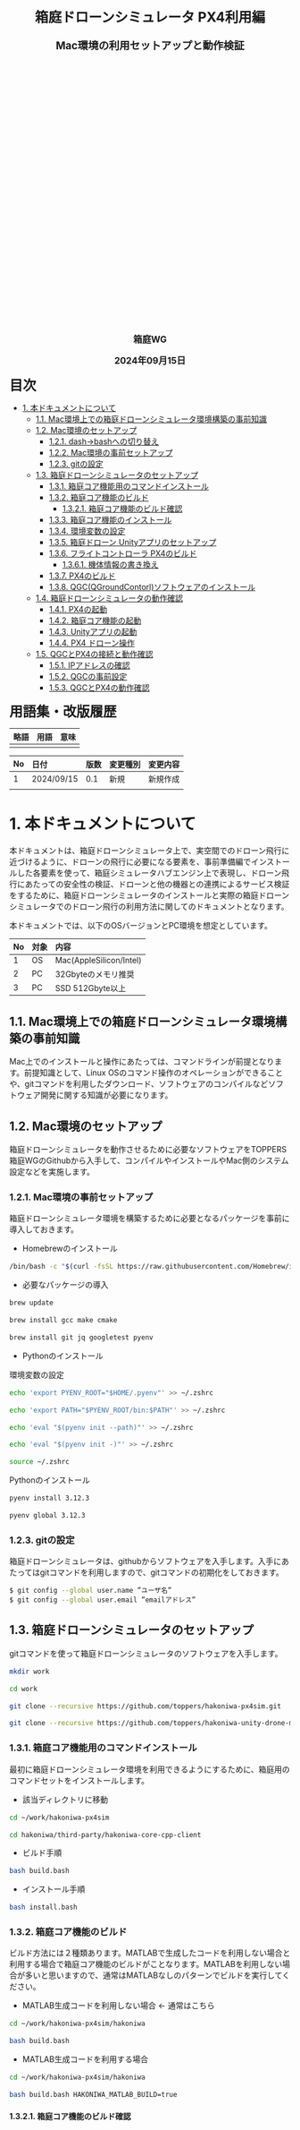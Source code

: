 <div class="box-title">
    <p>
    <div style="font-size:18pt;font-weight:bold;text-align:center;margin-top:150px"><span class="title">箱庭ドローンシミュレータ PX4利用編</span></div>
    </p>
    <p>
    <div style="font-size:14pt;font-weight:bold;text-align:center;margin-top:20px"><span class="sub-title">Mac環境の利用セットアップと動作検証</span></div>
    </p>
    <p>
    <div style="font-size:12pt;font-weight:bold;text-align:center;margin-top:500px"><span class="author">箱庭WG</span></div>
    </p>
    <p>
    <div style="font-size:12pt;font-weight:bold;text-align:center;margin-top:10px"><span class="date">2024年09月15日</span></div>
    </p>
</div>

<!-- 改ページ -->
<div style="page-break-before:always"></div>

<div style="font-size:18pt;font-weight:bold;text-align:left;"><span class="contents">目次</span></div>
<!-- TOC -->

- [1. 本ドキュメントについて](#1-本ドキュメントについて)
  - [1.1. Mac環境上での箱庭ドローンシミュレータ環境構築の事前知識](#11-mac環境上での箱庭ドローンシミュレータ環境構築の事前知識)
  - [1.2. Mac環境のセットアップ](#12-Mac環境のセットアップ)
    - [1.2.1. dash→bashへの切り替え](#121-dashbashへの切り替え)
    - [1.2.2. Mac環境の事前セットアップ](#122-Mac環境の事前セットアップ)
    - [1.2.3. gitの設定](#123-gitの設定)
  - [1.3. 箱庭ドローンシミュレータのセットアップ](#13-箱庭ドローンシミュレータのセットアップ)
    - [1.3.1. 箱庭コア機能用のコマンドインストール](#131-箱庭コア機能用のコマンドインストール)
    - [1.3.2. 箱庭コア機能のビルド](#132-箱庭コア機能のビルド)
      - [1.3.2.1. 箱庭コア機能のビルド確認](#1321-箱庭コア機能のビルド確認)
    - [1.3.3. 箱庭コア機能のインストール](#133-箱庭コア機能のインストール)
    - [1.3.4. 環境変数の設定](#134-環境変数の設定)
    - [1.3.5. 箱庭ドローン Unityアプリのセットアップ](#135-箱庭ドローン-unityアプリのセットアップ)
    - [1.3.6. フライトコントローラ PX4のビルド](#136-フライトコントローラ-px4のビルド)
      - [1.3.6.1. 機体情報の書き換え](#1361-機体情報の書き換え)
    - [1.3.7. PX4のビルド](#137-px4のビルド)
    - [1.3.8. QGC(QGroundContorl)ソフトウェアのインストール](#138-qgcqgroundcontorlソフトウェアのインストール)
  - [1.4. 箱庭ドローンシミュレータの動作確認](#14-箱庭ドローンシミュレータの動作確認)
    - [1.4.1. PX4の起動](#141-px4の起動)
    - [1.4.2. 箱庭コア機能の起動](#142-箱庭コア機能の起動)
    - [1.4.3. Unityアプリの起動](#143-unityアプリの起動)
    - [1.4.4. PX4 ドローン操作](#144-px4-ドローン操作)
  - [1.5. QGCとPX4の接続と動作確認](#15-qgcとpx4の接続と動作確認)
    - [1.5.1. IPアドレスの確認](#151-ipアドレスの確認)
    - [1.5.2. QGCの事前設定](#152-qgcの事前設定)
    - [1.5.3. QGCとPX4の動作確認](#153-qgcとpx4の動作確認)

<!-- /TOC -->

<!-- 改ページ -->
<div style="page-break-before:always"></div>


<div style="font-size:18pt;font-weight:bold;text-align:left;"><span class="contents">用語集・改版履歴</span></div>


|略語|用語|意味|
|:---|:---|:---|
||||


|No|日付|版数|変更種別|変更内容|
|:---|:---|:---|:---|:---|
|1|2024/09/15|0.1|新規|新規作成|
||||||

<!-- 改ページ -->
<div style="page-break-before:always"></div>

# 1. 本ドキュメントについて

本ドキュメントは、箱庭ドローンシミュレータ上で、実空間でのドローン飛行に近づけるように、ドローンの飛行に必要になる要素を、事前準備編でインストールした各要素を使って、箱庭シミュレータハブエンジン上で表現し、ドローン飛行にあたっての安全性の検証、ドローンと他の機器との連携によるサービス検証をするために、箱庭ドローンシミュレータのインストールと実際の箱庭ドローンシミュレータでのドローン飛行の利用方法に関してのドキュメントとなります。

本ドキュメントでは、以下のOSバージョンとPC環境を想定としています。

|No|対象|内容|
|:---|:---|:---|
|1|OS|Mac(AppleSilicon/Intel)|
|2|PC|32Gbyteのメモリ推奨|
|3|PC|SSD 512Gbyte以上|

## 1.1. Mac環境上での箱庭ドローンシミュレータ環境構築の事前知識

Mac上でのインストールと操作にあたっては、コマンドラインが前提となります。前提知識として、Linux OSのコマンド操作のオペレーションができることや、gitコマンドを利用したダウンロード、ソフトウェアのコンパイルなどソフトウェア開発に関する知識が必要になります。

## 1.2. Mac環境のセットアップ

箱庭ドローンシミュレータを動作させるために必要なソフトウェアをTOPPERS 箱庭WGのGithubから入手して、コンパイルやインストールやMac側のシステム設定などを実施します。

### 1.2.1. Mac環境の事前セットアップ

箱庭ドローンシミュレータ環境を構築するために必要となるパッケージを事前に導入しておきます。

- Homebrewのインストール
``` bash
/bin/bash -c "$(curl -fsSL https://raw.githubusercontent.com/Homebrew/install/HEAD/install.sh)"
```

- 必要なパッケージの導入

``` bash
brew update
```
``` bash
brew install gcc make cmake
```
``` bash
brew install git jq googletest pyenv
```

- Pythonのインストール

環境変数の設定
```bash
echo 'export PYENV_ROOT="$HOME/.pyenv"' >> ~/.zshrc
```
```bash
echo 'export PATH="$PYENV_ROOT/bin:$PATH"' >> ~/.zshrc
```
```bash
echo 'eval "$(pyenv init --path)"' >> ~/.zshrc
```
```bash
echo 'eval "$(pyenv init -)"' >> ~/.zshrc
```
```bash
source ~/.zshrc
```

Pythonのインストール
```bash
pyenv install 3.12.3
```
```bash
pyenv global 3.12.3
```

### 1.2.3. gitの設定

箱庭ドローンシミュレータは、githubからソフトウェアを入手します。入手にあたってはgitコマンドを利用しますので、gitコマンドの初期化をしておきます。

``` bash
$ git config --global user.name ”ユーザ名”
$ git config --global user.email ”emailアドレス”
```

## 1.3. 箱庭ドローンシミュレータのセットアップ

gitコマンドを使って箱庭ドローンシミュレータのソフトウェアを入手します。

``` bash
mkdir work
```
``` bash
cd work
```
``` bash
git clone --recursive https://github.com/toppers/hakoniwa-px4sim.git
```
``` bash
git clone --recursive https://github.com/toppers/hakoniwa-unity-drone-model.git
```

### 1.3.1. 箱庭コア機能用のコマンドインストール

最初に箱庭ドローンシミュレータ環境を利用できるようにするために、箱庭用のコマンドセットをインストールします。

- 該当ディレクトリに移動

```bash
cd ~/work/hakoniwa-px4sim
```
```bash
cd hakoniwa/third-party/hakoniwa-core-cpp-client
```

- ビルド手順

```bash
bash build.bash
```

- インストール手順

```bash
bash install.bash
```

### 1.3.2. 箱庭コア機能のビルド

ビルド方法には２種類あります。MATLABで生成したコードを利用しない場合と利用する場合で箱庭コア機能のビルドがことなります。MATLABを利用しない場合が多いと思いますので、通常はMATLABなしのパターンでビルドを実行してください。

- MATLAB生成コードを利用しない場合 ← 通常はこちら

``` bash
cd ~/work/hakoniwa-px4sim/hakoniwa
```
``` bash
bash build.bash
```

- MATLAB生成コードを利用する場合

``` bash
cd ~/work/hakoniwa-px4sim/hakoniwa
```
``` bash
bash build.bash HAKONIWA_MATLAB_BUILD=true
```

#### 1.3.2.1. 箱庭コア機能のビルド確認

ビルドが完了して成功すると、以下のディレクトリが作成されますので、確認します。

``` bash
ls cmake-build/src/hako-px4sim 
cmake-build/src/hako-px4sim
```

### 1.3.3. 箱庭コア機能のインストール

最初に箱庭コア機能のインストールを実行します。

``` bash
cd ~/work/hakoniwa-px4sim/hakoniwa
```
``` bash
bash install.bash
```

インストール結果の確認をします。すべてがOKとなっていることを確認してください。

``` bash
bash third-party/hakoniwa-core-cpp-client/hako-setup-check.bash
```

インストール結果：
```bash
OK Directory exists: /usr/local/bin
OK Directory exists: /usr/local/bin/hakoniwa
OK Directory exists: /usr/local/lib
OK Directory exists: /usr/local/lib/hakoniwa
OK Directory exists: /etc/hakoniwa
OK Directory exists: /var/lib/hakoniwa
OK Directory exists: /var/lib/hakoniwa/mmap
OK File exists: /etc/hakoniwa/cpp_core_config.json
OK File exists: /usr/local/bin/hakoniwa/hako-cmd
OK File exists: /usr/local/lib/hakoniwa/libhakoarun.a
OK File exists: /usr/local/lib/hakoniwa/libshakoc.dylib
OK File exists: /usr/local/lib/hakoniwa/hakoc.so
OK File exists: /usr/local/lib/hakoniwa/libassets.dylib
OK File exists: /usr/local/lib/hakoniwa/libconductor.dylib
OK File exists: /usr/local/lib/hakoniwa/py
OK File exists: /usr/local/bin/hakoniwa/hako-proxy
Check complete.
```

### 1.3.4. 環境変数の設定

各インストールした結果を反映させるため、環境変数の設定を実施します。

``` bash
vi ~/.bashrc
```

- 環境変数の設定内容

``` txt
export DYLD_LIBRARY_PATH=/usr/local/lib/hakoniwa:$DYLD_LIBRARY_PATH
export DYLD_LIBRARY_PATH=/usr/local/lib/hakoniwa/py:$DYLD_LIBRARY_PATH
export PATH=/usr/local/bin/hakoniwa:$PATH
export PYTHONPATH=/usr/local/lib/hakoniwa:${PYTHONPATH}
export PYTHONPATH=/usr/local/lib/hakoniwa/py:${PYTHONPATH}
```

設定後、設定内容を反映させるため、シェルを再起動してください。

### 1.3.5. 箱庭ドローン Unityアプリのセットアップ

箱庭ドローンシミュレータでのビジュアライズするためのUnityアプリをセットアップします。箱庭ドローンシミュレータ用の各OS対応のUnityアプリを入手します。

[箱庭ドローンシミュレータ Unityアプリリリースページ](https://github.com/toppers/hakoniwa-unity-drone-model/releases)

上記のページにアクセスして、該当のOS用のUnityアプリを入手します。

![Unityアプリの入手1](./mac/hako2.png)

DroneAppSilicon.zipを入手します。入手後、解凍します。解凍は、`hakoniwa-unity-drone-model`のディレクトリ配下に解凍してください。

``` bash
cd ~/work/hakoniwa-unity-drone-model
```
``` bash
unzip ~/Downloads/DroneAppSilicon.zip
```

### 1.3.6. フライトコントローラ PX4のビルド

ドローンのフライトコントローラ PX4ファームウェアのビルドを実行します。

#### 1.3.6.1. 機体情報の書き換え

箱庭ドローンシミュレータ用の機体に合わせた設定に変更します。以下の手順にて機体情報を書き換えてください。

```bash
cd ~/work/hakoniwa-px4sim/px4
```
```bash
cp hakoniwa-apps/10016_none_iris PX4-Autopilot/ROMFS/px4fmu_common/init.d-posix/airframes/10016_none_iris 
```
```bash
cp hakoniwa-apps/rcS PX4-Autopilot/ROMFS/px4fmu_common/init.d-posix/rcS
```

### 1.3.7. PX4のビルド

以下の手順でビルドを実行します。

```bash
cd PX4-Autopilot
```
```bash
sh Tools/setup/macos.sh --no-nuttx --no-sim-tools
```
```bash
make px4_sitl_default
```

### 1.3.8. QGC(QGroundContorl)ソフトウェアのインストール

QGC(QGroundControl)は、地上からドローンを操作するための運行管理用のソフトウェアになります。箱庭ドローンシミュレータでは、PX4とQGCを連携させて、QGCから箱庭上のドローンを操作することをできるようにします。

QGCの公式ページアクセスして、`DOWNLOAD`をクリックします。

![QGCインストール1](./ubuntu/hako9.png)

`DOWNLOAD`をクリックしたら、DOWNLOADページの`Mac OS X`の場所に移動して、手順に従ってインストールを実施します。

![QGCインストール2](./mac/hako10.png)


## 1.4. 箱庭ドローンシミュレータの動作確認

ここからは、Unbuntu上での箱庭ドローンシミュレータのPX4とQGCを連携させた動作確認をしていきます。

### 1.4.1. PX4の起動

ドローンフライトコントローラのPX4ファームウェアを起動します。

```bash
cd ~/work/hakoniwa-px4sim/px4/PX4-Autopilot
```
```bash
bash ../sim/simstart.bash
```

以下のような画面が起動されます。

```bash
INFO: SINGLE INSTANCE MODE
[0/1] launching px4 none_iris (SYS_AUTOSTART=10016)

______  __   __    ___ 
| ___ \ \ \ / /   /   |
| |_/ /  \ V /   / /| |
|  __/   /   \  / /_| |
| |     / /^\ \ \___  |
\_|     \/   \/     |_/

px4 starting.

INFO  [px4] startup script: /bin/sh etc/init.d-posix/rcS 0
env SYS_AUTOSTART: 10016
INFO  [param] selected parameter default file parameters.bson
INFO  [param] selected parameter backup file parameters_backup.bson
  SYS_AUTOCONFIG: curr: 0 -> new: 1
  SYS_AUTOSTART: curr: 0 -> new: 10016
  CAL_ACC0_ID: curr: 0 -> new: 1310988
  CAL_GYRO0_ID: curr: 0 -> new: 1310988
  CAL_ACC1_ID: curr: 0 -> new: 1310996
  CAL_GYRO1_ID: curr: 0 -> new: 1310996
  CAL_ACC2_ID: curr: 0 -> new: 1311004
  CAL_GYRO2_ID: curr: 0 -> new: 1311004
  CAL_MAG0_ID: curr: 0 -> new: 197388
  CAL_MAG0_PRIO: curr: -1 -> new: 50
  CAL_MAG1_ID: curr: 0 -> new: 197644
  CAL_MAG1_PRIO: curr: -1 -> new: 50
  SENS_BOARD_X_OFF: curr: 0.0000 -> new: 0.0000
  SENS_DPRES_OFF: curr: 0.0000 -> new: 0.0010
INFO  [dataman] data manager file './dataman' size is 7868392 bytes
INFO  [init] PX4_SIM_HOSTNAME: 127.0.0.1
INFO  [simulator_mavlink] using TCP on remote host 127.0.0.1 port 4560
WARN  [simulator_mavlink] Please ensure port 4560 is not blocked by a firewall.
INFO  [simulator_mavlink] Resolved host '127.0.0.1' to address: 127.0.0.1
INFO  [simulator_mavlink] Waiting for simulator to accept connection on TCP port 4560
```


### 1.4.2. 箱庭コア機能の起動

最初に箱庭コア機能を起動します。

``` bash
cd ~/work/hakoniwa-px4sim/hakoniwa
```
``` bash
bash run.bash
```

```bash
./src/hako-px4sim 127.0.0.1 4560 sim
hakoniwa master is enabled
HAKO_CAPTURE_SAVE_FILEPATH : ./capture.bin
HAKO_BYPASS_IPADDR : 127.0.0.1
HAKO_CUSTOM_JSON_PATH : ../config/custom.json
DRONE_CONFIG_PATH : ../config
HAKO_BYPASS_PORTNO : 54001
INFO: LOADED drone config file: ../config/drone_config_0.json
INFO: hako_master_init() success
INFO: setup start
INFO: create directory ./drone_log0
INFO: px4sim_receiver_init() i = 0
DroneDynamicType: BodyFrame
INFO: logpath: ./drone_log0/drone_dynamics.csv
Rotor vendor: None
Thruster vendor: None
param_A: 1.53281e-08
param_B: 3e-11
param_Jr: 1e-10
INFO: mixer is not enabled
Robot: DroneTransporter, PduWriter: DroneTransporter_drone_motor
channel_id: 0 pdu_size: 112
INFO: DroneTransporter create_lchannel: logical_id=0 real_id=0 size=112
Robot: DroneTransporter, PduWriter: DroneTransporter_drone_pos
channel_id: 1 pdu_size: 72
INFO: DroneTransporter create_lchannel: logical_id=1 real_id=1 size=72
Robot: DroneTransporter, PduWriter: DroneTransporter_drone_manual_pos_att_control
channel_id: 3 pdu_size: 80
INFO: DroneTransporter create_lchannel: logical_id=3 real_id=2 size=80
Robot: DroneTransporter, PduWriter: DroneTransporter_drone_cmd_takeoff
channel_id: 5 pdu_size: 64
INFO: DroneTransporter create_lchannel: logical_id=5 real_id=3 size=64
Robot: DroneTransporter, PduWriter: DroneTransporter_drone_cmd_move
channel_id: 6 pdu_size: 80
INFO: DroneTransporter create_lchannel: logical_id=6 real_id=4 size=80
Robot: DroneTransporter, PduWriter: DroneTransporter_drone_cmd_land
channel_id: 7 pdu_size: 64
INFO: DroneTransporter create_lchannel: logical_id=7 real_id=5 size=64
Robot: DroneTransporter, PduWriter: DroneTransporter_hako_cmd_game
channel_id: 8 pdu_size: 136
INFO: DroneTransporter create_lchannel: logical_id=8 real_id=6 size=136
Robot: DroneTransporter, PduWriter: DroneTransporter_hako_cmd_camera
channel_id: 9 pdu_size: 44
INFO: DroneTransporter create_lchannel: logical_id=9 real_id=7 size=44
Robot: DroneTransporter, PduWriter: DroneTransporter_hako_cmd_camera_move
channel_id: 11 pdu_size: 64
INFO: DroneTransporter create_lchannel: logical_id=11 real_id=8 size=64
Robot: DroneTransporter, PduWriter: DroneTransporter_hako_cmd_magnet_holder
channel_id: 13 pdu_size: 40
INFO: DroneTransporter create_lchannel: logical_id=13 real_id=9 size=40
WAIT START
```

PX4の起動画面に”ERROR [simulator_mavlink] poll timeout 0, 22”が表示されますが、現時点では気にしなくて大丈夫です。次のUnityアプリ手順を実施すればERRORは解消されます。

### 1.4.3. Unityアプリの起動

箱庭ドローンシミュレータのビジュアライズするUnityアプリを起動します。

``` bash
cd ~/work/hakoniwa-unity-drone-model
```
``` bash
bash ./plugin/activate_app.bash DroneAppLinux
```

Unityアプリが起動したら、STARTボタンを押して、待機します。

![Unityアプリの起動1](./ubuntu/hako3.png)

### 1.4.4. PX4 ドローン操作

PX4の起動画面に戻って、以下のコマンドを入力します。

```px4
pxh> commander takeoff
```

![PX4の操作1](./ubuntu/hako14.png)

コマンドが成功すると、Unity上のドローンがテイクオフします。

![PX4の操作2](./ubuntu/hako15.png)

## 1.5. QGCとPX4の接続と動作確認

QGCからPX4に指示を出して、箱庭ドローンシミュレータ上のドローンの飛行をさせることができます。

### 1.5.1. IPアドレスの確認

QGCとPX4は、UDPを使って通信をします。通信にはIPアドレスが必要のため、環境上のIPアドレスを確認します。


![QGCの操作1](./ubuntu/hako16.png)

### 1.5.2. QGCの事前設定

QGCを立ち上げ、画面向かって左側のアイコンをクリックします。クリックするとメニューが表示されるので、アプリケーション設定をクリックします。

アプリケーション設定の通信リンクをクリックして、以下の設定内容を設定します。新規に設定する場合は、下の追加ボタンを押して設定をします。設定が完了したら一旦、QGCを終了させておきます。

![QGCの操作2](./ubuntu/hako17.png)

- 通信リンクの設定内容

|No|設定名|設定値|
|:---|:---|:---|
|1|名前|hakoniwa|
|2|開始時に自動的に接続|チェックボックスにチェック|
|3|ポート|18570|
|4|サーバアドレス(オプション)|IPアドレス確認手順で確認したIPアドレス|

### 1.5.3. QGCとPX4の動作確認

PX4起動→箱庭コア機能起動→Unityアプリ起動の各手順に従って、各機能を起動します。起動後に、QGCを起動します。
立ち上げていたPX4/箱庭コア/Unityを終了せずにQGCのみを起動し直すとtakeoffした状態でQGCにUnityが接続されて、QGC画面左のメニューではLandを実行できるはずです。


QGCが起動したら、PX4との通信ができている状態になっていることを確認します。QGCの上部のが黄色くなっており、”飛行準備ができました”となっていれば問題ありません。なってない場合は、IPアドレスの設定 or ポート番号の指定が間違っている可能性がありますのでｋ確認してください。

![QGCの操作3](./ubuntu/hako171.png)


飛行準備ができた状態で、画面向かって左側の離陸ボタンをクリックします。クリック後、スライドバーが表示されるので、スライドを右側に移動させます。

![QGCの操作4](./ubuntu/hako18.png)


スライド操作が完了すれば、Unity上のドローンがホバリングをして、Takeoffします。

![QGCの操作5](./ubuntu/hako19.png)
